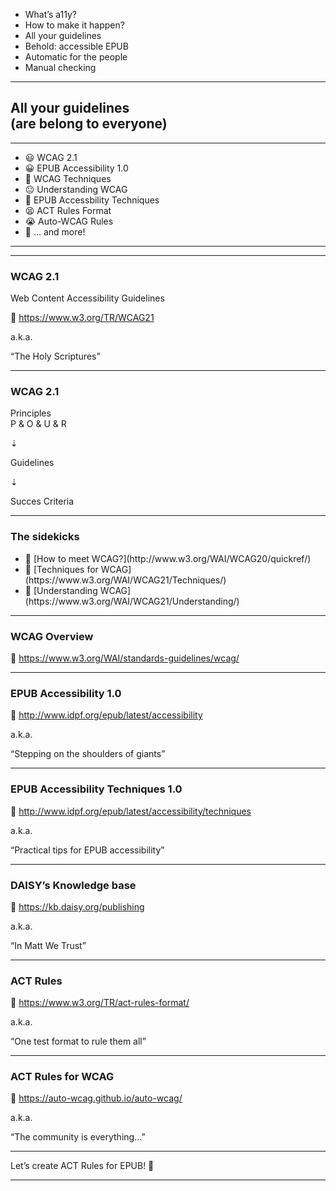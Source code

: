 - What’s a11y?
- How to make it happen?
- All your guidelines <!-- .element: class="selected" -->
- Behold: accessible EPUB
- Automatic for the people
- Manual checking

<!-- .element: class="toc no-bullets" -->

---

## All your guidelines <br>(are belong to everyone)

---

- 😃 WCAG 2.1<!-- .element: class="fragment"-->
- 😀 EPUB Accessibility 1.0 <!-- .element: class="fragment" -->
- 🙂 WCAG Techniques <!-- .element: class="fragment" -->
- 😐 Understanding WCAG <!-- .element: class="fragment" -->
- 🙁 EPUB Accessbility Techniques <!-- .element: class="fragment" -->
- 😫 ACT Rules Format <!-- .element: class="fragment" -->
- 😭 Auto-WCAG Rules <!-- .element: class="fragment" -->
- 🤯 … and more! <!-- .element: class="fragment" -->

<!-- .element: class="no-bullets" -->

---

<!-- .slide: data-background-video="assets/overwhelmed.mp4" data-background-size="contain" data-background-video-loop="true"-->

---

### WCAG 2.1

Web Content Accessibility Guidelines

🔖 https://www.w3.org/TR/WCAG21

<div class="fragment">
<p>a.k.a.</p>
<p>“The Holy Scriptures”</p>
</div>

---

### WCAG 2.1

Principles<br>
P <span class="smaller">&</span>
O <span class="smaller">&</span>
U <span class="smaller">&</span>
R

⇣

Guidelines

⇣

Succes Criteria

---

### The sidekicks


- <!-- .element: class="fragment"--> 🔖 [How to meet WCAG?](http://www.w3.org/WAI/WCAG20/quickref/)
- <!-- .element: class="fragment"--> 🔖 [Techniques for WCAG](https://www.w3.org/WAI/WCAG21/Techniques/)
- <!-- .element: class="fragment"--> 🔖 [Understanding WCAG](https://www.w3.org/WAI/WCAG21/Understanding/)

<!-- .element: class="no-bullets" -->


---

### WCAG Overview

🔖 https://www.w3.org/WAI/standards-guidelines/wcag/

---

### EPUB Accessibility 1.0

🔖 http://www.idpf.org/epub/latest/accessibility

<div class="fragment">
<p>a.k.a.</p>
<p>“Stepping on the shoulders of giants”</p>
</div>

---

### EPUB Accessibility Techniques 1.0

🔖 http://www.idpf.org/epub/latest/accessibility/techniques

<div class="fragment">
<p>a.k.a.</p>
<p>“Practical tips for EPUB accessibility”</p>
</div>

---

### DAISY’s Knowledge base

🔖 https://kb.daisy.org/publishing

<div class="fragment">
<p>a.k.a.</p>
<p>“In Matt We Trust”</p>
</div>

---

### ACT Rules

🔖 https://www.w3.org/TR/act-rules-format/

<div class="fragment">
<p>a.k.a.</p>
<p>“One test format to rule them all”</p>
</div>

---

### ACT Rules for WCAG

🔖 https://auto-wcag.github.io/auto-wcag/

<div class="fragment">
<p>a.k.a.</p>
<p>“The community is everything…”</p>
</div>

---

Let’s create ACT Rules for EPUB! 🚀

---

<!-- .slide: data-background-video="assets/cookie-monster-dance.mp4" data-background-size="contain" data-background-video-loop="true"-->